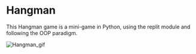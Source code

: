 # Hangman
This Hangman game is a mini-game in Python, using the replit module and following the OOP paradigm. 

![Hangman_gif](https://freeimage.host/i/X0IbYx)
